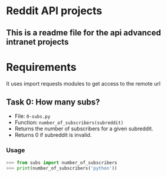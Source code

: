 # Reddit API projects

## This is a readme file for the api advanced intranet projects

# Requirements

It uses import requests modules to get access to the remote url

## Task 0: How many subs?
- File: `0-subs.py`
- Function: `number_of_subscribers(subreddit)`
- Returns the number of subscribers for a given subreddit.
- Returns 0 if subreddit is invalid.

### Usage
```python
>>> from subs import number_of_subscribers
>>> print(number_of_subscribers('python'))

